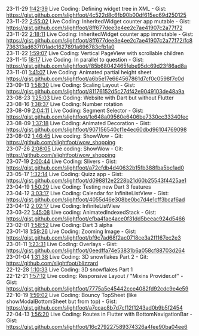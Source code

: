 23-11-29 [1:42:39](https://www.youtube.com/watch?v=jpJw552x1-c&t=1h42m39s) Live Coding: Defining widget tree in XML - Gist: https://gist.github.com/slightfoot/4c522d8c6fb90b00df615ec69d250125  
23-11-22 [2:55:02](https://www.youtube.com/watch?v=39qL0yS27ak&t=2h55m02s) Live Coding: InheritedWidget counter app mutable - Gist: https://gist.github.com/slightfoot/8ff677dee3e4ee2c7ae41907c2a77f72  
23-11-22 [2:18:11](https://www.youtube.com/watch?v=39qL0yS27ak&t=2h18m11s) Live Coding: InheritedWidget counter app immutable - Gist: https://gist.github.com/slightfoot/8ff677dee3e4ee2c7ae41907c2a77f72/fc8736313ad637f01adc1627891a696783cfb1a0  
23-11-22 [1:59:07](https://www.youtube.com/watch?v=39qL0yS27ak&t=1h59m07s) Live Coding: Vertical PageView with scrollable children  
23-11-15 [18:17](https://www.youtube.com/watch?v=1JuZCCbJma8&t=18m17s) Live Coding: In parallel to question - Gist: https://gist.github.com/slightfoot/f85b68042465febe95dc69d23f86ad8a  
23-11-01 [1:41:07](https://www.youtube.com/watch?v=S9C496aj1cA&t=1h41m07s) Live Coding: Animated partial height sheet https://gist.github.com/slightfoot/a6b5e17e664567861d7cf0c0598f7c0d  
23-09-13 [1:58:30](https://www.youtube.com/watch?v=YPt1hDwOM-U&t=1h58m30s) Live Coding: Scaling Layout - Gist: https://gist.github.com/slightfoot/81176152d5c27df42e9049103de48a9a  
23-08-23 [1:25:03](https://www.youtube.com/watch?v=EB4TaQ0nfgo&t=1h25m03s) Live Coding: Website with Dart but without Flutter  
23-08-16 [1:38:37](https://www.youtube.com/watch?v=fOzhbsb6W7M&t=1h38m37s) Live Coding: Number rotation  
23-08-09 [2:04:11](https://www.youtube.com/watch?v=24f0lGSubTs&t=2h04m11s) Live Coding: Segment Selector - Gist: https://gist.github.com/slightfoot/1e648a09560e6406be7330cc33340fec  
23-08-09 [1:37:18](https://www.youtube.com/watch?v=24f0lGSubTs&t=1h37m18s) Live Coding: Animated Decoration - Gist: https://gist.github.com/slightfoot/907156540cf1e4ec60dbd96104769098  
23-08-02 [1:46:45](https://www.youtube.com/watch?v=k3nUJAIQPiI&t=1h46m45s) Live coding: ShowWow - Git: https://github.com/slightfoot/wow_shopping  
23-07-26 [2:08:05](https://www.youtube.com/watch?v=fbhs2DaJrNE&t=2h08m05s) Live coding: ShowWow - Git: https://github.com/slightfoot/wow_shopping  
23-07-19 [2:00:44](https://www.youtube.com/watch?v=zNOZD0JSFQY&t=2h00m44s) Live Coding: Slivers - Gist: https://gist.github.com/slightfoot/a72cfdb4d40632b15fb388fba5bc1ad0  
23-05-17 [1:32:14](https://www.youtube.com/watch?v=io-WIyfxDPM&t=1h32m14s) Live Coding: Quizz app - Gist: https://gist.github.com/slightfoot/d098812e2228b21d60b25543f4425ae1  
23-04-19 [1:50:29](https://www.youtube.com/watch?v=q1-uTHVmHQE&t=1h50m29s) Live Coding: Testing new Dart 3 features  
23-04-12 [3:03:17](https://www.youtube.com/watch?v=PUsgJXQh5Ow&t=3h03m17s) Live Coding: Calendar for InfiniteListView - Gist: https://gist.github.com/slightfoot/4055d46e308be0bc7d4e1cff3bcaf6ad  
23-04-12 [2:02:17](https://www.youtube.com/watch?v=PUsgJXQh5Ow&t=2h02m17s) Live Coding: InfiniteListView  
23-03-22 [1:45:08](https://www.youtube.com/watch?v=Wi8FryFSb3o&t=1h45m08s) Live coding: AnimatedIndexedStack - Gist: https://gist.github.com/slightfoot/efba4fae4ace0f31dd5beeac924d5466  
23-02-01 [1:58:52](https://www.youtube.com/watch?v=VzXV20C8bx4&t=1h58m52s) Live Coding: Dart 3 alpha  
23-01-18 [1:59:26](https://www.youtube.com/watch?v=GELhz5P5NRI&t=1h59m26s) Live Coding: Zooming Image - Gist: https://gist.github.com/slightfoot/bf9c7ad68f2ac0718ce3a2ff167ec2e3  
23-01-11 [1:23:31](https://www.youtube.com/watch?v=pfHMCvqkY28&t=1h23m31s) Live Coding: Overlays - Gist: https://gist.github.com/slightfoot/0eedffa74e53831b6a058cf88703d264  
23-01-04 [1:31:38](https://www.youtube.com/watch?v=HtdC2FL7Q24&t=1h31m38s) Live Coding: 3D snowflakes Part 2 - Git: https://github.com/slightfoot/blizzard  
22-12-28 [1:10:33](https://www.youtube.com/watch?v=fbkWOhI8QGA&t=1h10m33s) Live Coding: 3D snowflakes Part 1  
22-12-21 [1:57:12](https://www.youtube.com/watch?v=DzSWMD6YTIc&t=1h57m12s) Live coding: Responsive Layout / "Mixins Provider.of" - Gist: https://gist.github.com/slightfoot/7775a5e45442cce4082fd92cdc9e4e59  
22-10-19 [1:59:02](https://www.youtube.com/watch?v=wRcQ4kekKZg&t=1h59m02s) Live Coding: Bouncy TopSheet (like showModalBottomSheet but from top) - Gist: https://gist.github.com/slightfoot/a7ccac8b7d7cf12f1243ad0b9b5f2454  
22-04-13 [1:56:20](https://www.youtube.com/watch?v=eTD2J2HYA94&t=1h56m20s) Live Coding: Routes in Flutter with BottomNavigationBar - Gist: https://gist.github.com/slightfoot/16c279227589374326a4fee90ba04ee6  

